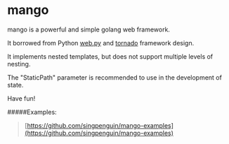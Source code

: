 mango
=====

mango is a powerful and simple golang web framework.

It borrowed from Python [web.py](https://github.com/webpy/webpy) and [tornado](https://github.com/tornadoweb/tornado) framework design.

It implements nested templates, but does not support multiple levels of nesting.

The "StaticPath" parameter is recommended to use in the development of state.

Have fun!

#####Examples:

>[https://github.com/singpenguin/mango-examples](https://github.com/singpenguin/mango-examples)
